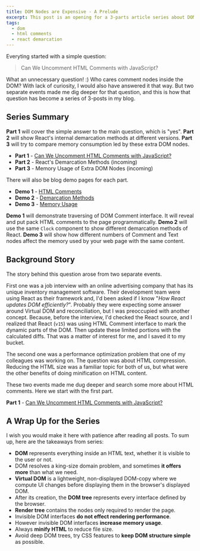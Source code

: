 ```yaml
---
title: DOM Nodes are Expensive - A Prelude
excerpt: This post is an opening for a 3-parts article series about DOM interfaces.
tags:
  - dom
  - html comments
  - react demarcation
---
```


Everyting started with a simple question:

> Can We Uncomment HTML Comments with JavaScript?

What an unnecessary question! :) Who cares comment nodes inside the DOM? With lack of curiosity, I would also have answered it that way. But two separate events made me dig deeper for that question, and this is how that question has become a series of 3-posts in my blog.

## Series Summary

**Part 1** will cover the simple answer to the main question, which is "yes". **Part 2** will show React's internal demarcation methods at different versions. **Part 3** will try to compare memory consumption led by these extra DOM nodes.

- **Part 1** - [Can We Uncomment HTML Comments with JavaScript?](https://xkema.github.io/2020/can-we-uncomment-html-comments-with-javascript "Part 1 - Can We Uncomment HTML Comments with JavaScript?")
- **Part 2** - React's Demarcation Methods (incoming)
- **Part 3** - Memory Usage of Extra DOM Nodes (incoming)

There will also be blog demo pages for each part.

- **Demo 1** - [HTML Comments](https://xkema.github.io/blog-demo-dom-nodes-are-expensive/html-comments "Demo 1 - HTML Comments")
- **Demo 2** - [Demarcation Methods](https://xkema.github.io/blog-demo-dom-nodes-are-expensive/demarcation-methods "Demo 2 - Demarcation Methods")
- **Demo 3** - [Memory Usage](https://xkema.github.io/blog-demo-dom-nodes-are-expensive/memory-usage "Demo 3 - Memory Usage")

**Demo 1** will demonstrate traversing of DOM Comment interface. It will reveal and put pack HTML comments to the page programmatically. **Demo 2** will use the same `Clock` component to show different demarcation methods of React. **Demo 3** will show how different numbers of Comment and Text nodes affect the memory used by your web page with the same content.

## Background Story

The story behind this question arose from two separate events.

First one was a job interview with an online advertising company that has its unique inventory management software. Their development team were using React as their framework and, I'd been asked if I know "*How React updates DOM efficiently?*". Probably they were expecting some answer around Virtual DOM and reconciliation, but I was preoccupied with another concept. Because, before the interview, I'd checked the React source, and I realized that React (`v15`) was using HTML Comment interface to mark the dynamic parts of the DOM. Then update these limited portions with the calculated diffs. That was a matter of interest for me, and I saved it to my bucket.

The second one was a performance optimization problem that one of my colleagues was working on. The question was about HTML compression. Reducing the HTML size was a familiar topic for both of us, but what were the other benefits of doing minification on HTML content.

These two events made me dug deeper and search some more about HTML comments. Here we start with the first part.

**Part 1** - [Can We Uncomment HTML Comments with JavaScript?](https://xkema.github.io/2020/can-we-uncomment-html-comments-with-javascript "Part 1 - Can We Uncomment HTML Comments with JavaScript?")

## A Wrap Up for the Series

I wish you would make it here with patience after reading all posts. To sum up, here are the takeaways from series:

- **DOM** represents everything inside an HTML text, whether it is visible to the user or not.
- DOM resolves a king-size domain problem, and sometimes **it offers more** than what we need.
- **Virtual DOM** is a lightweight, non-displayed DOM-copy where we compute UI changes before displaying them in the browser's displayed DOM.
- After its creation, the **DOM tree** represents every interface defined by the browser.
- **Render tree** contains the nodes only required to render the page.
- Invisible DOM interfaces **do not effect rendering performance**.
- However invisible DOM interfaces **increase memory usage**.
- Always **minify HTML** to reduce file size.
- Avoid deep DOM trees, try CSS features to **keep DOM structure simple** as possible.